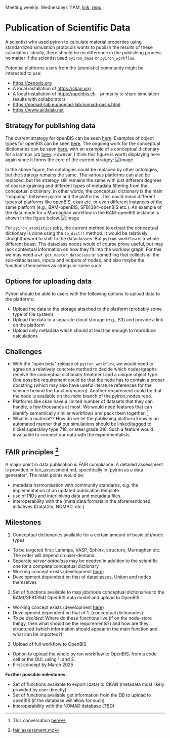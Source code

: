 Meeting weekly: Wednesdays 11AM, [link](https://gwdg.zoom.us/j/84400921753?pwd=VGtjTjFrNnF6OWZxc3UySWV4cS8yUT09), [repo](https://github.com/pyiron/pyiron_rdm)

# Publication of Scientific Data
A scientist who used pyiron to calculate material properties using standardized simulation protocols wants to publish the results of these calculation. Ideally, there should be no difference in the publishing process no matter if the scientist used `pyiron_base` or `pyiron_workflow`.

Potential platforms users from the (atomistic) community might be interested to use:
* https://zenodo.org
* A local installation of https://ckan.org
* A local installation of https://openbis.ch - primarily to share simulation results with collaborators
* https://nomad-lab.eu/nomad-lab/nomad-oasis.html
* https://www.aiidalab.net

## Strategy for publishing data

The current strategy for openBIS can be seen [here](https://github.com/pyiron/pyiron_rdm/blob/main/README.md). Examples of object types for openBIS can be seen [here](https://github.com/pyiron/pyiron_rdm/issues/9#issuecomment-2320749384). The ongoing work for the conceptual dictionaries can be seen [here](https://github.com/pyiron-dev/pyiron-conceptual-dict), with an example of a conceptual dictionary for a lammps job [here](https://github.com/pyiron-dev/pyiron-conceptual-dict/blob/main/lammps.ipynb). However, I think this figure is worth displaying here again since it forms the core of the current stratgey:
![image](https://github.com/user-attachments/assets/e57b4e2c-c34f-4456-9b1d-7ecde45ed4ae)

In the above figure, the ontologies could be replaced by other ontologies, but the strategy remains the same. The various platforms can also be replaced, but the strategy still remains the same with just different degrees of coarse-graining and different types of metadata filtering from the conceptual dictionary. In other words, the conceptual dictionary is the main "mapping" between pyiron and the platforms. This could mean different types of platforms like openBIS, ckan etc. or even different instances of the same platform (e.g., BAM-openBIS, SFB1394-openBIS etc.). An example of the data mode for a Murnaghan workflow in the BAM-openBIS instance is shown in the figure below.
![image](https://github.com/user-attachments/assets/e3f94662-cfec-4aa2-9a79-458cb2bc8f85)



For `pyiron_atomistics` jobs, the current method to extract the conceptual dictionary is done using the `to_dict()` method. It would be relatively straightforward to shift to the dataclasses. But `pyiron_workflow` is a whole different beast. The dataclass nodes would of course prove useful, but may lack contextual information on how they fit into the worklow graph. For this we may need a `wf.get_master_dataclass` or something that collects all the sub-dataclasses, inputs and outputs of nodes, and also maybe the functions themselves as strings or some such.

## Options for uploading data

Pyiron should be able to users with the following options to upload data to the platforms:
- Upload the data to the storage attached to the platform (probably some type of file system)
- Upload the data to a separate cloud storage (e.g., S3) and provide a link on the platform
- Upload only metadata which should at least be enough to reproduce calculations

## Challenges

* With the "open beta" release of `pyiron_workflow`, we would need to agree on a relatively concrete method to decide which nodes/graphs receive the conceptual dictionary treatment and a unique object type. One possible requirement could be that the node has to contain a proper docstring (which may also have useful literature references for the science behind the function/macro). Another requirement could be that the node is available on the *main* branch of the pyiron_nodes repo.
* Platforms like ckan have a limited number of datasets that they can handle, a few thousands at most. We would need features that can identify semantically similar workflows and pack them together. [^1]
* What is a material?? How do we let the publishing platform know in an automated manner that our simulations should be linked/tagged to nickel superalloy type 718, or steel grade 316. Such a feature would invaluable to connect our data with the experimentalists.

## FAIR principles [^2]

A major point in data publication is FAIR compliance. A detailed assessment is provided in fair_assessment.md, specifically in 'pyiron as a data generator'. The main points would be:
- metadata harmonisation with community standards, e.g. the implementation of an updated publication template.
- use of PIDs and interlinking data and metadata files.
- interoperability with the (meta)data formats in the aforementioned initiatives (DataCite, NOMAD, etc.)

## Milestones

1. Conceptual dictionaries available for a certain amount of basic job/node types
  - To be targeted first: Lammps, VASP, Sphinx, structure,  Murnaghan etc. The order will depend on user-demand.
  - Separate *server dataclass* may be needed in addition to the scientific one for a complete conceptual dictionary
  - Working concept exists (development [here](https://github.com/pyiron/pyiron_rdm/tree/pkruzikova_dev))
  - Development dependent on that of dataclasses, Uniton and nodes themselves
2. Set of functions available to map job/node conceptual dictionaries to the BAM(/SFB1394) OpenBIS data model and upload to OpenBIS
  - Working concept exists (development [here](https://github.com/pyiron/pyiron_rdm/tree/pkruzikova_dev))
  - Development dependent on that of 1. (conceptual dictionaries)
  - *To be decided:* Where do these functions live (if on the node-store thingy, then what should be the requirements?) and how are they structured (which information should appear in the main function and what can be imported?)
3. Upload of full workflow to OpenBIS
  - Option to upload the whole pyiron workflow to OpenBIS, from a code cell or the GUI, using 1. and 2.
  - First concept by March 2025
    
**Further possible milestones:**
- Set of functions available to export (data) to CKAN (metadata most likely provided by user directly)
- Set of functions available get information from the DB to upload to openBIS (if the database will allow for such)
- Interoperability with the NOMAD database (TBD)

[^1]: This conversation [here](https://github.com/pyiron/specs/pull/27#pullrequestreview-2350130002)
[^2]: [fair_assessment.md](fair_assessment.md)
